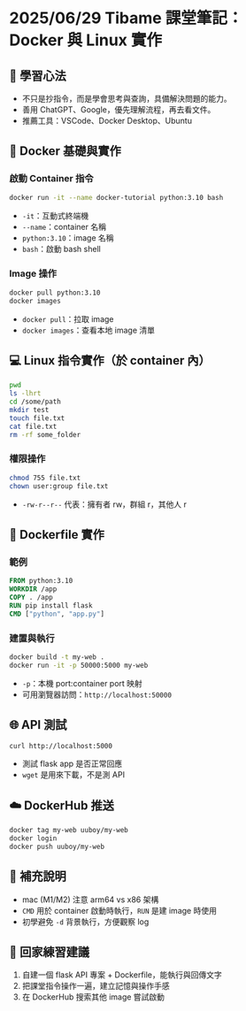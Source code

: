 # 2025/06/29 Tibame 課堂筆記：Docker 與 Linux 實作

## 🧠 學習心法

- 不只是抄指令，而是學會思考與查詢，具備解決問題的能力。
- 善用 ChatGPT、Google，優先理解流程，再去看文件。
- 推薦工具：VSCode、Docker Desktop、Ubuntu

## 🐳 Docker 基礎與實作

### 啟動 Container 指令

```bash
docker run -it --name docker-tutorial python:3.10 bash
```

- `-it`：互動式終端機
- `--name`：container 名稱
- `python:3.10`：image 名稱
- `bash`：啟動 bash shell

### Image 操作

```bash
docker pull python:3.10
docker images
```

- `docker pull`：拉取 image
- `docker images`：查看本地 image 清單

## 💻 Linux 指令實作（於 container 內）

```bash
pwd
ls -lhrt
cd /some/path
mkdir test
touch file.txt
cat file.txt
rm -rf some_folder
```

### 權限操作

```bash
chmod 755 file.txt
chown user:group file.txt
```

- `-rw-r--r--` 代表：擁有者 rw，群組 r，其他人 r

## 📄 Dockerfile 實作

### 範例

```Dockerfile
FROM python:3.10
WORKDIR /app
COPY . /app
RUN pip install flask
CMD ["python", "app.py"]
```

### 建置與執行

```bash
docker build -t my-web .
docker run -it -p 50000:5000 my-web
```

- `-p`：本機 port:container port 映射
- 可用瀏覽器訪問：`http://localhost:50000`

## 🌐 API 測試

```bash
curl http://localhost:5000
```

- 測試 flask app 是否正常回應
- `wget` 是用來下載，不是測 API

## ☁️ DockerHub 推送

```bash
docker tag my-web uuboy/my-web
docker login
docker push uuboy/my-web
```

## 📌 補充說明

- mac (M1/M2) 注意 arm64 vs x86 架構
- `CMD` 用於 container 啟動時執行，`RUN` 是建 image 時使用
- 初學避免 `-d` 背景執行，方便觀察 log

## 🧪 回家練習建議

1. 自建一個 flask API 專案 + Dockerfile，能執行與回傳文字
2. 把課堂指令操作一遍，建立記憶與操作手感
3. 在 DockerHub 搜索其他 image 嘗試啟動